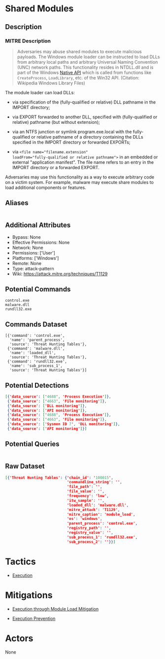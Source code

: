 
# Shared Modules

## Description

### MITRE Description

> Adversaries may abuse shared modules to execute malicious payloads. The Windows module loader can be instructed to load DLLs from arbitrary local paths and arbitrary Universal Naming Convention (UNC) network paths. This functionality resides in NTDLL.dll and is part of the Windows [Native API](https://attack.mitre.org/techniques/T1106) which is called from functions like <code>CreateProcess</code>, <code>LoadLibrary</code>, etc. of the Win32 API. (Citation: Wikipedia Windows Library Files)

The module loader can load DLLs:

* via specification of the (fully-qualified or relative) DLL pathname in the IMPORT directory;
    
* via EXPORT forwarded to another DLL, specified with (fully-qualified or relative) pathname (but without extension);
    
* via an NTFS junction or symlink program.exe.local with the fully-qualified or relative pathname of a directory containing the DLLs specified in the IMPORT directory or forwarded EXPORTs;
    
* via <code>&#x3c;file name="filename.extension" loadFrom="fully-qualified or relative pathname"&#x3e;</code> in an embedded or external "application manifest". The file name refers to an entry in the IMPORT directory or a forwarded EXPORT.

Adversaries may use this functionality as a way to execute arbitrary code on a victim system. For example, malware may execute share modules to load additional components or features.

## Aliases

```

```

## Additional Attributes

* Bypass: None
* Effective Permissions: None
* Network: None
* Permissions: ['User']
* Platforms: ['Windows']
* Remote: None
* Type: attack-pattern
* Wiki: https://attack.mitre.org/techniques/T1129

## Potential Commands

```
control.exe
malware.dll
rundll32.exe
```

## Commands Dataset

```
[{'command': 'control.exe',
  'name': 'parent_process',
  'source': 'Threat Hunting Tables'},
 {'command': 'malware.dll',
  'name': 'loaded_dll',
  'source': 'Threat Hunting Tables'},
 {'command': 'rundll32.exe',
  'name': 'sub_process_1',
  'source': 'Threat Hunting Tables'}]
```

## Potential Detections

```json
[{'data_source': ['4688', 'Process Execution']},
 {'data_source': ['4663', 'File monitoring']},
 {'data_source': ['DLL monitoring']},
 {'data_source': ['API monitoring']},
 {'data_source': ['4688', 'Process Execution']},
 {'data_source': ['4663', 'File monitoring']},
 {'data_source': ['Sysmon ID 7', 'DLL monitoring']},
 {'data_source': ['API monitoring']}]
```

## Potential Queries

```json

```

## Raw Dataset

```json
[{'Threat Hunting Tables': {'chain_id': '100015',
                            'commandline_string': '',
                            'file_path': '',
                            'file_value': '',
                            'frequency': 'low',
                            'itw_sample': '',
                            'loaded_dll': 'malware.dll',
                            'mitre_attack': 'T1129',
                            'mitre_caption': 'module_load',
                            'os': 'windows',
                            'parent_process': 'control.exe',
                            'registry_path': '',
                            'registry_value': '',
                            'sub_process_1': 'rundll32.exe',
                            'sub_process_2': ''}}]
```

# Tactics


* [Execution](../tactics/Execution.md)


# Mitigations


* [Execution through Module Load Mitigation](../mitigations/Execution-through-Module-Load-Mitigation.md)

* [Execution Prevention](../mitigations/Execution-Prevention.md)
    

# Actors

None

